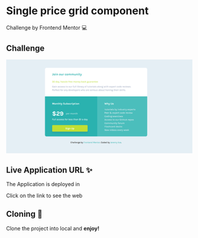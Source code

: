 # Single price grid component

Challenge by Frontend Mentor 💻

## Challenge

!["Single price grid component"](images/app.png)

## Live Application URL ✨

The Application is deployed in 

Click on the link to see the web

## Cloning 🔮

Clone the project into local and **enjoy!**
